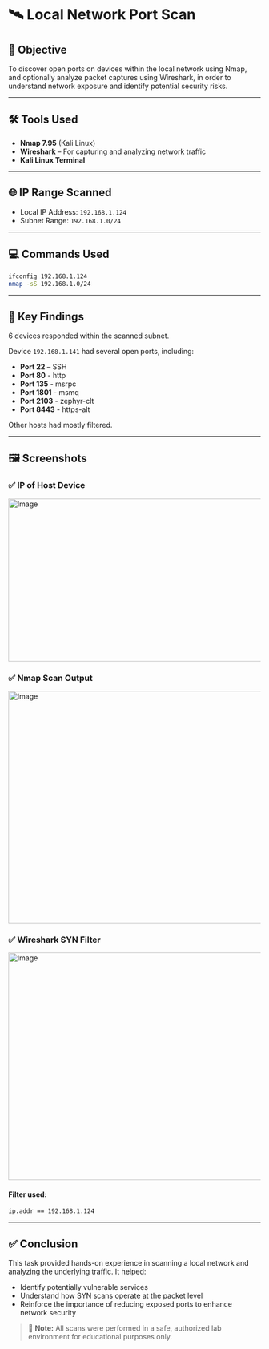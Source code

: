 # 🛰️ Local Network Port Scan

## 📌 Objective
To discover open ports on devices within the local network using Nmap, and optionally analyze packet captures using Wireshark, in order to understand network exposure and identify potential security risks.

---

## 🛠️ Tools Used

- **Nmap 7.95** (Kali Linux)
- **Wireshark** – For capturing and analyzing network traffic
- **Kali Linux Terminal**

---

## 🌐 IP Range Scanned

- Local IP Address: `192.168.1.124`
- Subnet Range: `192.168.1.0/24`

---

## 💻 Commands Used

```bash
ifconfig 192.168.1.124
nmap -sS 192.168.1.0/24
```

---

## 🧾 Key Findings

6 devices responded within the scanned subnet.

Device `192.168.1.141` had several open ports, including:

- **Port 22** – SSH  
- **Port 80** - http
- **Port 135** - msrpc
- **Port 1801** - msmq
- **Port 2103** - zephyr-clt
- **Port 8443** - https-alt

Other hosts had mostly filtered.

---

## 🖼️ Screenshots

### ✅ IP of Host Device
<img width="935" height="325" alt="Image" src="https://github.com/user-attachments/assets/c1479df4-561d-4ffa-b982-671ed5d57ae2" />

### ✅ Nmap Scan Output
<img width="950" height="464" alt="Image" src="https://github.com/user-attachments/assets/231007f6-ca46-4700-949c-e9401efab798" />

### ✅ Wireshark SYN Filter
<img width="931" height="454" alt="Image" src="https://github.com/user-attachments/assets/9487a333-d423-4d0f-a499-f86a886857a3" />

#### Filter used:
```bash
ip.addr == 192.168.1.124
```

---

## ✅ Conclusion

This task provided hands-on experience in scanning a local network and analyzing the underlying traffic. 
It helped:

- Identify potentially vulnerable services  
- Understand how SYN scans operate at the packet level  
- Reinforce the importance of reducing exposed ports to enhance network security

> 🛑 **Note:** All scans were performed in a safe, authorized lab environment for educational purposes only.
